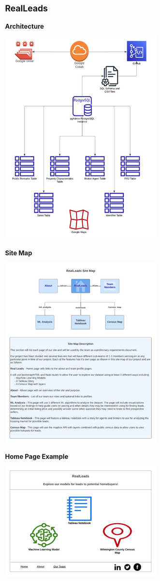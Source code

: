 # RealLeads

## Architecture

<img src="./Resources/architecture.png" alt="RealLeads Architecture Diagram" width="500"/>

## Site Map

<img src="./Resources/site_map.png" alt="Site Map Diagram" width="500"/>

## Home Page Example

<img src="./Resources/home_page_example.png" alt="Sample Home Page" width="500"/>

